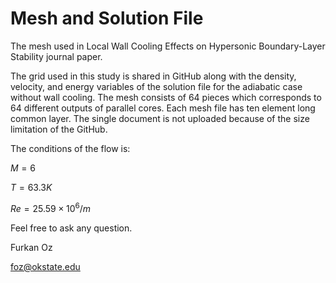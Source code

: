 # Mesh and Solution File
The mesh used in Local Wall Cooling Effects on Hypersonic Boundary-Layer Stability journal paper.

The grid used in this study is shared in GitHub along with the density, velocity, and energy variables of the solution file for the adiabatic case without wall cooling. The mesh consists of 64 pieces which corresponds to 64 different outputs of parallel cores. Each mesh file has ten element long common layer. The single document is not uploaded because of the size limitation of the GitHub.

The conditions of the flow is:

$M=6$

$T=63.3K$

$Re=25.59\times10^6/m$

Feel free to ask any question.

Furkan Oz

foz@okstate.edu
